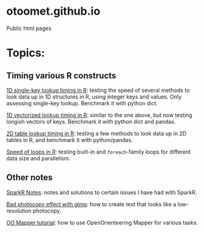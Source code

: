 # otoomet.github.io

Public html pages

# Topics:

## Timing various R constructs

[1D single-key lookup timing in R](simple_lookup_R.html): testing the
speed of several methods to look data up in 1D structures in R, using
integer keys and values.  Only assessing single-key lookup.  Benchmark
it with python dict.

[1D vectorized lookup timing in R](vectorized_lookup.html): similar
to the one above, but now testing longish vectors of keys.  Benchmark it
with python dict and pandas.

[2D table lookup timing in R](table_lookup_in_R.html): testing a few
methods to look data up in 2D tables in R, and benchmark it with
python/pandas.

[Speed of loops in R](timing-loops.html): testing built-in and
`foreach`-family loops for different data size and parallelism.


## Other notes

[SparkR Notes](sparkr_notes.html): notes and solutions to certain
issues I have had with SparkR.

[Bad photocopy effect with gimp](photocopy-effect-with-gimp.html): how
to create text that looks like a low-resolution photocopy.

[OO Mapper tutorial](https://otoomet.bitbucket.io/oomapper-tutorial.html):
how to use OpenOrienteering Mapper for various tasks.
